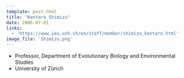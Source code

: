 ```yaml
---
template: post.html
title: "Kentaro Shimizu"
date: 2006-07-01
links:
  - 'https://www.ieu.uzh.ch/en/staff/member/shimizu_kentaro.html'
image_file: 'Shimizu.png'
---
```


* Professor, Department of Evolutionary Biology and Environmental Studies
* University of Zürich

<!--more-->

